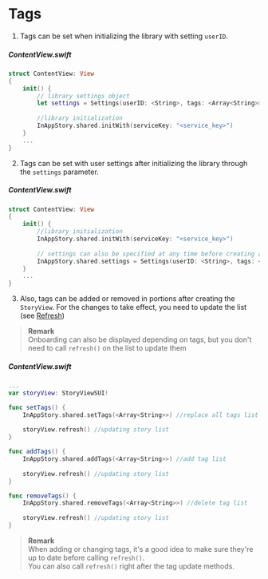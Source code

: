 # Tags

1) Tags can be set when initializing the library with setting `userID`.

##### ContentView.swift
```swift
struct ContentView: View
{
    init() {
        // library settings object
        let settings = Settings(userID: <String>, tags: <Array<String>>)
        
        //library initialization
        InAppStory.shared.initWith(serviceKey: "<service_key>")
    }
    ...
}
```

2) Tags can be set with user settings after initializing the library through the `settings` parameter.

##### ContentView.swift
```swift
struct ContentView: View
{
    init() {
        //library initialization
        InAppStory.shared.initWith(serviceKey: "<service_key>")
        
        // settings can also be specified at any time before creating a StoryViewSUI or calling individual stories
        InAppStory.shared.settings = Settings(userID: <String>, tags: <Array<String>>)
    }
    ...
}
```

3) Also, tags can be added or removed in portions after creating the `StoryView`. For the changes to take effect, you need to update the list (see [Refresh](Refresh.md))

> **Remark**  
> Onboarding can also be displayed depending on tags, but you don't need to call `refresh()` on the list to update them

##### ContentView.swift
```swift
...
var storyView: StoryViewSUI!

func setTags() {
    InAppStory.shared.setTags(<Array<String>>) //replace all tags list
    
    storyView.refresh() //updating story list
}

func addTags() {
    InAppStory.shared.addTags(<Array<String>>) //add tag list
    
    storyView.refresh() //updating story list
}

func removeTags() {
    InAppStory.shared.removeTags(<Array<String>>) //delete tag list
    
    storyView.refresh() //updating story list
}
```
> **Remark**  
>When adding or changing tags, it's a good idea to make sure they're up to date before calling `refresh()`.  
>You can also call `refresh()` right after the tag update methods.
